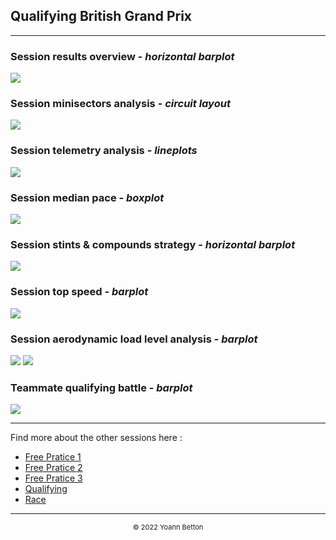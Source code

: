 ## Qualifying British Grand Prix

---

### Session results overview - *horizontal barplot*

<img src="/output/2022-07-03_British_Grand_Prix/qualifying_results_overview_white.png?raw=true"/>

### Session minisectors analysis - *circuit layout*

<img src="/output/2022-07-03_British_Grand_Prix/qualifying_minisectors_analysis_white.png?raw=true"/>

### Session telemetry analysis - *lineplots*

<img src="/output/2022-07-03_British_Grand_Prix/qualifying_telemetry_analysis_white.png?raw=true"/>

### Session median pace - *boxplot*

<img src="/output/2022-07-03_British_Grand_Prix/qualifying_median_pace_white.png?raw=true"/>

### Session stints & compounds strategy - *horizontal barplot*

<img src="/output/2022-07-03_British_Grand_Prix/qualifying_stints_compounds_stategy_white.png?raw=true"/>

### Session top speed - *barplot*

<img src="/output/2022-07-03_British_Grand_Prix/topspeed_qualifying_white.png?raw=true"/>

### Session aerodynamic load level analysis - *barplot*

<img src="/output/2022-07-03_British_Grand_Prix/qualifying_maximum_throttle_white.png?raw=true"/>

<img src="/output/2022-07-03_British_Grand_Prix/qualifying_speed_ratio_white.png?raw=true"/>

### Teammate qualifying battle - *barplot*

<img src="/output/2022-07-03_British_Grand_Prix/teammates_qualifying_battle_white.png?raw=true"/>

--- 

Find more about the other sessions here :
  - [Free Pratice 1](/page/FP1/2022-07-03_British_Grand_Prix)  
  - [Free Pratice 2](/page/FP2/2022-07-03_British_Grand_Prix) 
  - [Free Pratice 3](/page/FP3/2022-07-03_British_Grand_Prix)
  - [Qualifying](/page/Qualifying/2022-07-03_British_Grand_Prix) 
  - [Race](/page/Race/2022-07-03_British_Grand_Prix)

---

<div style="text-align: center">
  <p style="font-size:11px">&copy; 2022 Yoann Betton</p>
</div>

<!-- ---

<p style="font-size:11px">Page generated from <a href="https://github.com/yoannbtn/yoannbtn.github.io">github.com/yoannbtn</a>.</p> -->